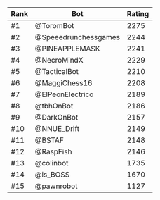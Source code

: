 Rank|Bot|Rating
---|---|---
#1|@ToromBot|2275
#2|@Speeedrunchessgames|2244
#3|@PINEAPPLEMASK|2241
#4|@NecroMindX|2229
#5|@TacticalBot|2210
#6|@MaggiChess16|2208
#7|@ElPeonElectrico|2189
#8|@tbhOnBot|2186
#9|@DarkOnBot|2157
#10|@NNUE_Drift|2149
#11|@BSTAF|2148
#12|@RaspFish|2146
#13|@colinbot|1735
#14|@is_BOSS|1670
#15|@pawnrobot|1127
